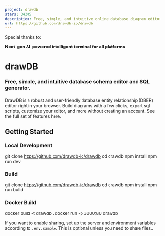 ```yaml
---
project: drawdb
stars: 34305
description: Free, simple, and intuitive online database diagram editor and SQL generator.
url: https://github.com/drawdb-io/drawdb
---
```


Special thanks to:  
  
**Next-gen AI-powered intelligent terminal for all platforms**

  
  

drawDB
======

### Free, simple, and intuitive database schema editor and SQL generator.

### 

DrawDB is a robust and user-friendly database entity relationship (DBER) editor right in your browser. Build diagrams with a few clicks, export sql scripts, customize your editor, and more without creating an account. See the full set of features here.

Getting Started
---------------

### Local Development

git clone https://github.com/drawdb-io/drawdb
cd drawdb
npm install
npm run dev

### Build

git clone https://github.com/drawdb-io/drawdb
cd drawdb
npm install
npm run build

### Docker Build

docker build -t drawdb .
docker run -p 3000:80 drawdb

If you want to enable sharing, set up the server and environment variables according to `.env.sample`. This is optional unless you need to share files..

